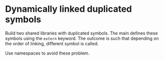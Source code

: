 # Dynamically linked duplicated symbols
Build two shared libraries with duplicated symbols. The main defines these
symbols using the `extern` keyword. The outcome is such that depending on the
order of linking, different symbol is called.

Use namespaces to avoid these problem.
